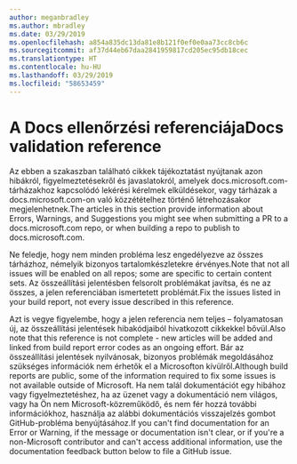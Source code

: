 ```yaml
---
author: meganbradley
ms.author: mbradley
ms.date: 03/29/2019
ms.openlocfilehash: a854a835dc13da81e8b121f0ef0e0aa73cc8cb6c
ms.sourcegitcommit: af37d44eb67daa2841959817cd205ec95db18cec
ms.translationtype: HT
ms.contentlocale: hu-HU
ms.lasthandoff: 03/29/2019
ms.locfileid: "58653459"
---
```

# <a name="docs-validation-reference"></a><span data-ttu-id="f2776-101">A Docs ellenőrzési referenciája</span><span class="sxs-lookup"><span data-stu-id="f2776-101">Docs validation reference</span></span>

<span data-ttu-id="f2776-102">Az ebben a szakaszban található cikkek tájékoztatást nyújtanak azon hibákról, figyelmeztetésekről és javaslatokról, amelyek docs.microsoft.com-tárházakhoz kapcsolódó lekérési kérelmek elküldésekor, vagy tárházak a docs.microsoft.com-on való közzétételhez történő létrehozásakor megjelenhetnek.</span><span class="sxs-lookup"><span data-stu-id="f2776-102">The articles in this section provide information about Errors, Warnings, and Suggestions you might see when submitting a PR to a docs.microsoft.com repo, or when building a repo to publish to docs.microsoft.com.</span></span>

<span data-ttu-id="f2776-103">Ne feledje, hogy nem minden probléma lesz engedélyezve az összes tárházhoz, némelyik bizonyos tartalomkészletekre érvényes.</span><span class="sxs-lookup"><span data-stu-id="f2776-103">Note that not all issues will be enabled on all repos; some are specific to certain content sets.</span></span> <span data-ttu-id="f2776-104">Az összeállítási jelentésben felsorolt problémákat javítsa, és ne az összes, a jelen referenciában ismertetett problémát.</span><span class="sxs-lookup"><span data-stu-id="f2776-104">Fix the issues listed in your build report, not every issue described in this reference.</span></span>

<span data-ttu-id="f2776-105">Azt is vegye figyelembe, hogy a jelen referencia nem teljes – folyamatosan új, az összeállítási jelentések hibakódjaiból hivatkozott cikkekkel bővül.</span><span class="sxs-lookup"><span data-stu-id="f2776-105">Also note that this reference is not complete - new articles will be added and linked from build report error codes as an ongoing effort.</span></span> <span data-ttu-id="f2776-106">Bár az összeállítási jelentések nyilvánosak, bizonyos problémák megoldásához szükséges információk nem érhetők el a Microsofton kívülről.</span><span class="sxs-lookup"><span data-stu-id="f2776-106">Although build reports are public, some of the information required to fix some issues is not available outside of Microsoft.</span></span> <span data-ttu-id="f2776-107">Ha nem talál dokumentációt egy hibához vagy figyelmeztetéshez, ha az üzenet vagy a dokumentáció nem világos, vagy ha Ön nem Microsoft-közreműködő, és nem fér hozzá további információkhoz, használja az alábbi dokumentációs visszajelzés gombot GitHub-probléma benyújtásához.</span><span class="sxs-lookup"><span data-stu-id="f2776-107">If you can't find documentation for an Error or Warning, if the message or documentation isn't clear, or if you're a non-Microsoft contributor and can't access additional information, use the documentation feedback button below to file a GitHub issue.</span></span>